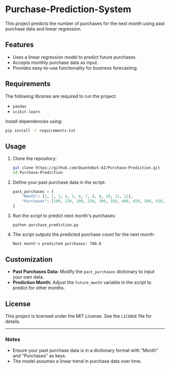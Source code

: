 # Purchase-Prediction-System
This project predicts the number of purchases for the next month using past purchase data and linear regression.

## Features
- Uses a linear regression model to predict future purchases.
- Accepts monthly purchase data as input.
- Provides easy-to-use functionality for business forecasting.

## Requirements
The following libraries are required to run the project:
- `pandas`
- `scikit-learn`

Install dependencies using:
```bash
pip install -r requirements.txt
```

## Usage
1. Clone the repository:
   ```bash
   git clone https://github.com/Quantmbot-AI/Purchase-Prediction.git
   cd Purchase-Prediction
   ```

2. Define your past purchase data in the script:
   ```python
   past_purchases = {
       "Month": [1, 2, 3, 4, 5, 6, 7, 8, 9, 10, 11, 12],
       "Purchases": [100, 150, 200, 250, 300, 350, 400, 450, 500, 550, 600, 650]
   }
   ```

3. Run the script to predict next month's purchases:
   ```bash
   python purchase_prediction.py
   ```

4. The script outputs the predicted purchase count for the next month:
   ```
   Next month's predicted purchases: 700.0
   ```

## Customization
- **Past Purchases Data:** Modify the `past_purchases` dictionary to input your own data.
- **Prediction Month:** Adjust the `future_month` variable in the script to predict for other months.

## License
This project is licensed under the MIT License. See the `LICENSE` file for details.

---

### Notes
- Ensure your past purchase data is in a dictionary format with "Month" and "Purchases" as keys.
- The model assumes a linear trend in purchase data over time.

